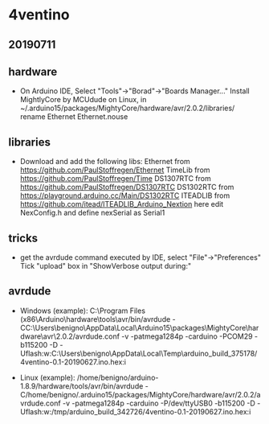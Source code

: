 # 4ventino

## 20190711

## hardware
- On Arduino IDE, Select "Tools"->"Borad"->"Boards Manager..."
  Install MightlyCore by MCUdude
     on Linux, in ~/.arduino15/packages/MightyCore/hardware/avr/2.0.2/libraries/
     rename Ethernet Ethernet.nouse

## libraries
- Download and add the following libs:
  Ethernet  from https://github.com/PaulStoffregen/Ethernet
  TimeLib   from https://github.com/PaulStoffregen/Time
  DS1307RTC from https://github.com/PaulStoffregen/DS1307RTC
  DS1302RTC from https://playground.arduino.cc/Main/DS1302RTC
  ITEADLIB  from https://github.com/itead/ITEADLIB_Arduino_Nextion
     here edit NexConfig.h and define nexSerial as Serial1

## tricks
- get the avrdude command executed by IDE, select "File"->"Preferences"
  Tick "upload" box in "ShowVerbose output during:"

## avrdude
- Windows (example):
C:\Program Files (x86\Arduino\hardware\tools\avr/bin/avrdude
-CC:\Users\benigno\AppData\Local\Arduino15\packages\MightyCore\hardware\avr\2.0.2/avrdude.conf
-v
-patmega1284p
-carduino
-PCOM29
-b115200
-D
-Uflash:w:C:\Users\benigno\AppData\Local\Temp\arduino_build_375178/4ventino-0.1-20190627.ino.hex:i

- Linux (example):
/home/benigno/arduino-1.8.9/hardware/tools/avr/bin/avrdude
-C/home/benigno/.arduino15/packages/MightyCore/hardware/avr/2.0.2/avrdude.conf
-v
-patmega1284p
-carduino
-P/dev/ttyUSB0
-b115200
-D
-Uflash:w:/tmp/arduino_build_342726/4ventino-0.1-20190627.ino.hex:i
